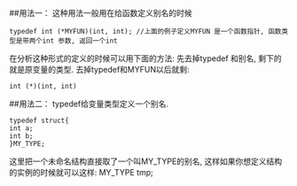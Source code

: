 ##用法一：
这种用法一般用在给函数定义别名的时候

```
typedef int (*MYFUN)(int, int); //上面的例子定义MYFUN 是一个函数指针, 函数类型是带两个int 参数, 返回一个int
```

在分析这种形式的定义的时候可以用下面的方法:
先去掉typedef 和别名, 剩下的就是原变量的类型.
去掉typedef和MYFUN以后就剩:
```
int (*)(int, int)
```


##用法二：
typedef给变量类型定义一个别名.

```
typedef struct{
int a;
int b;
}MY_TYPE;
```

这里把一个未命名结构直接取了一个叫MY_TYPE的别名, 这样如果你想定义结构的实例的时候就可以这样:
MY_TYPE tmp;
